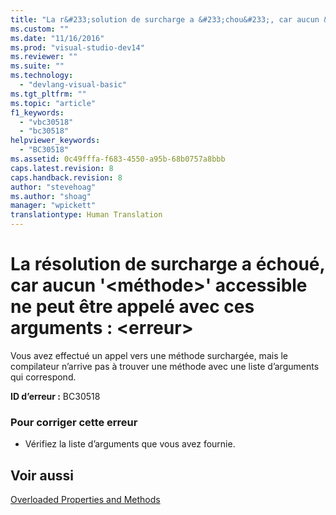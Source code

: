 ```yaml
---
title: "La r&#233;solution de surcharge a &#233;chou&#233;, car aucun &#39;&lt;m&#233;thode&gt;&#39; accessible ne peut &#234;tre appel&#233; avec ces arguments&#160;: &lt;erreur&gt; | Microsoft Docs"
ms.custom: ""
ms.date: "11/16/2016"
ms.prod: "visual-studio-dev14"
ms.reviewer: ""
ms.suite: ""
ms.technology: 
  - "devlang-visual-basic"
ms.tgt_pltfrm: ""
ms.topic: "article"
f1_keywords: 
  - "vbc30518"
  - "bc30518"
helpviewer_keywords: 
  - "BC30518"
ms.assetid: 0c49fffa-f683-4550-a95b-68b0757a8bbb
caps.latest.revision: 8
caps.handback.revision: 8
author: "stevehoag"
ms.author: "shoag"
manager: "wpickett"
translationtype: Human Translation
---
```

# La r&#233;solution de surcharge a &#233;chou&#233;, car aucun &#39;&lt;m&#233;thode&gt;&#39; accessible ne peut &#234;tre appel&#233; avec ces arguments&#160;: &lt;erreur&gt;
Vous avez effectué un appel vers une méthode surchargée, mais le compilateur n’arrive pas à trouver une méthode avec une liste d’arguments qui correspond.  
  
 **ID d’erreur :** BC30518  
  
### Pour corriger cette erreur  
  
-   Vérifiez la liste d’arguments que vous avez fournie.  
  
## Voir aussi  
 [Overloaded Properties and Methods](../../visual-basic/programming-guide/language-features/objects-and-classes/overloaded-properties-and-methods.md)